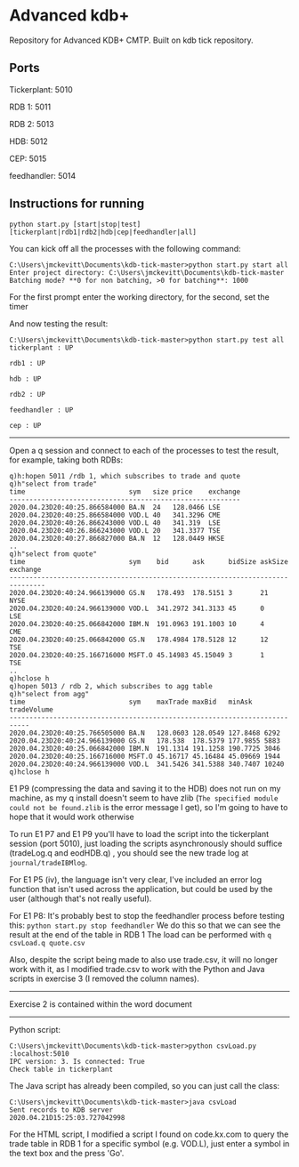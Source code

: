 
# Advanced kdb+

Repository for Advanced KDB+ CMTP. Built on kdb tick repository.


## Ports

Tickerplant: 5010  

RDB 1:       5011  

RDB 2:       5013  

HDB:         5012  

CEP:         5015

feedhandler: 5014


## Instructions for running

`python start.py [start|stop|test][tickerplant|rdb1|rdb2|hdb|cep|feedhandler|all] `  

You can kick off all the processes with the following command:  
```
C:\Users\jmckevitt\Documents\kdb-tick-master>python start.py start all
Enter project directory: C:\Users\jmckevitt\Documents\kdb-tick-master
Batching mode? **0 for non batching, >0 for batching**: 1000
```
For the first prompt enter the working directory, for the second, set the timer

And now testing the result:
```
C:\Users\jmckevitt\Documents\kdb-tick-master>python start.py test all
tickerplant : UP

rdb1 : UP

hdb : UP

rdb2 : UP

feedhandler : UP

cep : UP
```
---
Open a q session and connect to each of the processes to test the result, for example, taking both RDBs:
```
q)h:hopen 5011 /rdb 1, which subscribes to trade and quote
q)h"select from trade"
time                          sym   size price    exchange
----------------------------------------------------------
2020.04.23D20:40:25.866584000 BA.N  24   128.0466 LSE
2020.04.23D20:40:25.866584000 VOD.L 40   341.3296 CME
2020.04.23D20:40:26.866243000 VOD.L 40   341.319  LSE
2020.04.23D20:40:26.866243000 VOD.L 20   341.3377 TSE
2020.04.23D20:40:27.866827000 BA.N  12   128.0449 HKSE
..
q)h"select from quote"
time                          sym    bid      ask      bidSize askSize exchange
-------------------------------------------------------------------------------
2020.04.23D20:40:24.966139000 GS.N   178.493  178.5151 3       21      NYSE
2020.04.23D20:40:24.966139000 VOD.L  341.2972 341.3133 45      0       LSE
2020.04.23D20:40:25.066842000 IBM.N  191.0963 191.1003 10      4       CME
2020.04.23D20:40:25.066842000 GS.N   178.4984 178.5128 12      12      TSE
2020.04.23D20:40:25.166716000 MSFT.O 45.14983 45.15049 3       1       TSE
..
q)hclose h
q)hopen 5013 / rdb 2, which subscribes to agg table
q)h"select from agg"
time                          sym    maxTrade maxBid   minAsk   tradeVolume
---------------------------------------------------------------------------
2020.04.23D20:40:25.766505000 BA.N   128.0603 128.0549 127.8468 6292
2020.04.23D20:40:24.966139000 GS.N   178.538  178.5379 177.9855 5883
2020.04.23D20:40:25.066842000 IBM.N  191.1314 191.1258 190.7725 3046
2020.04.23D20:40:25.166716000 MSFT.O 45.16717 45.16484 45.09669 1944
2020.04.23D20:40:24.966139000 VOD.L  341.5426 341.5388 340.7407 10240
q)hclose h
```
E1 P9 (compressing the data and saving it to the HDB) does not run on my machine, as my q install doesn't seem to have zlib (`The specified module could not be found.zlib` is the error message I get), so I'm going to have to hope that it would work otherwise

To run E1 P7 and E1 P9 you'll have to load the script into the tickerplant session (port 5010), just loading the scripts asynchronously should suffice (tradeLog.q and eodHDB.q) , you should see the new trade log at `journal/tradeIBMlog`.

For E1 P5 (iv),  the language isn't very clear, I've included an error log function that isn't used across the application, but could be used by the user (although that's not really useful).

For E1 P8:
It's probably best to stop the feedhandler process before testing this:
`python start.py stop feedhandler`
We do this so that we can see the result at the end of the table in RDB 1
 The load can be performed with `q csvLoad.q quote.csv`  

Also, despite the script being made to also use trade.csv, it will no longer work with it, as I modified trade.csv to work with the Python and Java scripts in exercise 3 (I removed the column names).

---

Exercise 2 is contained within the word document

---
Python script:
```
C:\Users\jmckevitt\Documents\kdb-tick-master>python csvLoad.py
:localhost:5010
IPC version: 3. Is connected: True
Check table in tickerplant
```
The Java script has already been compiled, so you can just call the class:
```
C:\Users\jmckevitt\Documents\kdb-tick-master>java csvLoad
Sent records to KDB server
2020.04.21D15:25:03.727042998
```

For the HTML script, I modified a script I found on code.kx.com to query the trade table in RDB 1 for a specific symbol (e.g. VOD.L), just enter a symbol in the text box and the press 'Go'.


